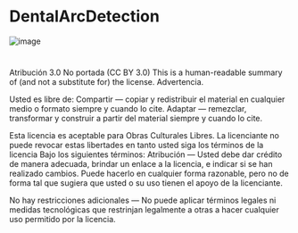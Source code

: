 # DentalArcDetection

![image](https://user-images.githubusercontent.com/3671228/168693938-d3409c0a-4841-4ce9-ae1b-abddbdaed228.png)






#
Atribución 3.0 No portada (CC BY 3.0)
This is a human-readable summary of (and not a substitute for) the license. Advertencia.

Usted es libre de:
Compartir — copiar y redistribuir el material en cualquier medio o formato siempre y cuando lo cite.
Adaptar — remezclar, transformar y construir a partir del material siempre y cuando lo cite.

Esta licencia es aceptable para Obras Culturales Libres.
La licenciante no puede revocar estas libertades en tanto usted siga los términos de la licencia
Bajo los siguientes términos:
Atribución — Usted debe dar crédito de manera adecuada, brindar un enlace a la licencia, e indicar si se han realizado cambios. Puede hacerlo en cualquier forma razonable, pero no de forma tal que sugiera que usted o su uso tienen el apoyo de la licenciante.

No hay restricciones adicionales — No puede aplicar términos legales ni medidas tecnológicas que restrinjan legalmente a otras a hacer cualquier uso permitido por la licencia.
